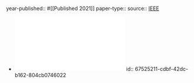 year-published:: #[[Published 2021]] 
paper-type:: 
source:: [IEEE](https://ieeexplore.ieee.org/document/9504600)

- ![IoTAthena Unveiling IoT Device Activities From Network Traffic](../assets/IoTAthena_Unveiling_IoT_Device_Activities_From_Network_Traffic_1733448411766_0.pdf)
  id:: 67525211-cdbf-42dc-b162-804cb0746022